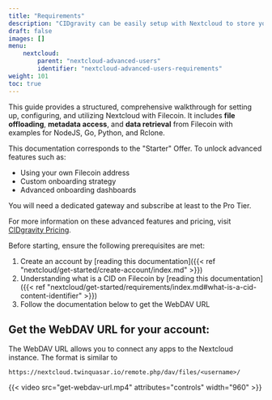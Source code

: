 ```yaml
---
title: "Requirements"
description: "CIDgravity can be easily setup with Nextcloud to store your files on IPFS"
draft: false
images: []
menu:
    nextcloud:
        parent: "nextcloud-advanced-users"
        identifier: "nextcloud-advanced-users-requirements"
weight: 101
toc: true
---
```


This guide provides a structured, comprehensive walkthrough for setting up, configuring, and utilizing Nextcloud with Filecoin. It includes **file offloading**, **metadata access**, and **data retrieval** from Filecoin with examples for NodeJS, Go, Python, and Rclone.

This documentation corresponds to the "Starter" Offer. To unlock advanced features such as:

- Using your own Filecoin address
- Custom onboarding strategy
- Advanced onboarding dashboards

You will need a dedicated gateway and subscribe at least to the Pro Tier. 

For more information on these advanced features and pricing, visit [CIDgravity Pricing](https://www.cidgravity.com/pricing).

Before starting, ensure the following prerequisites are met:

1. Create an account by [reading this documentation]({{< ref "nextcloud/get-started/create-account/index.md" >}})
2. Understanding what is a CID on Filecoin by [reading this documentation]({{< ref "nextcloud/get-started/requirements/index.md#what-is-a-cid-content-identifier" >}})
3. Follow the documentation below to get the WebDAV URL

## Get the WebDAV URL for your account:
The WebDAV URL allows you to connect any apps to the Nextcloud instance.
The format is similar to

```
https://nextcloud.twinquasar.io/remote.php/dav/files/<username>/
```

{{< video src="get-webdav-url.mp4" attributes="controls" width="960" >}}